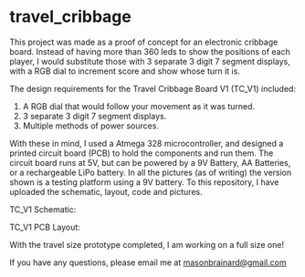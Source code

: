 # travel_cribbage
This project was made as a proof of concept for an electronic cribbage board. Instead of having more than 360 leds to show the positions of each player, I would substitute those with 3 separate 3 digit 7 segment displays, with a RGB dial to increment score and show whose turn it is.

The design requirements for the Travel Cribbage Board V1 (TC_V1) included:
1.	A RGB dial that would follow your movement as it was turned.
2.	3 separate 3 digit 7 segment displays.
3.	Multiple methods of power sources.

With these in mind, I used a Atmega 328 microcontroller, and designed a printed circuit board (PCB) to hold the components and run them. The circuit board runs at 5V, but can be powered by a 9V Battery, AA Batteries, or a rechargeable LiPo battery. In all the pictures (as of writing) the version shown is a testing platform using a 9V battery. To this repository, I have uploaded the schematic, layout, code and pictures.

TC_V1 Schematic:

TC_V1 PCB Layout:

With the travel size prototype completed, I am working on a full size one!

If you have any questions, please email me at masonbrainard@gmail.com
